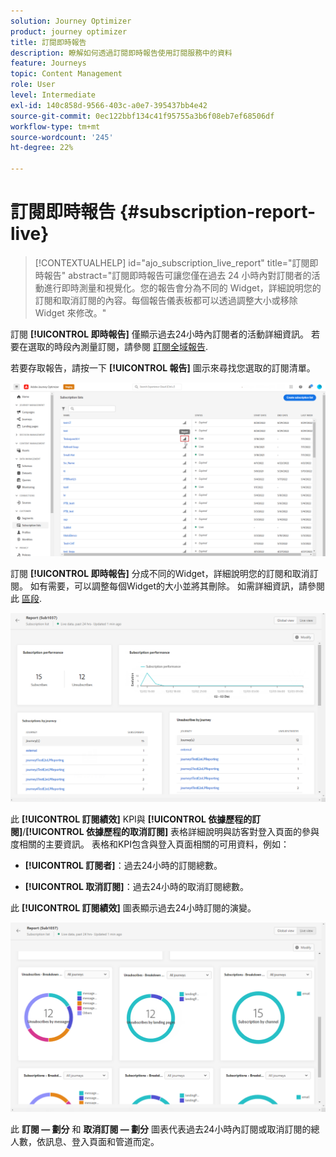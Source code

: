 ```yaml
---
solution: Journey Optimizer
product: journey optimizer
title: 訂閱即時報告
description: 瞭解如何透過訂閱即時報告使用訂閱服務中的資料
feature: Journeys
topic: Content Management
role: User
level: Intermediate
exl-id: 140c858d-9566-403c-a0e7-395437bb4e42
source-git-commit: 0ec122bbf134c41f95755a3b6f08eb7ef68506df
workflow-type: tm+mt
source-wordcount: '245'
ht-degree: 22%

---
```


# 訂閱即時報告 {#subscription-report-live}

>[!CONTEXTUALHELP]
>id="ajo_subscription_live_report"
>title="訂閱即時報告"
>abstract="訂閱即時報告可讓您僅在過去 24 小時內對訂閱者的活動進行即時測量和視覺化。您的報告會分為不同的 Widget，詳細說明您的訂閱和取消訂閱的內容。每個報告儀表板都可以透過調整大小或移除 Widget 來修改。"

訂閱 **[!UICONTROL 即時報告]** 僅顯示過去24小時內訂閱者的活動詳細資訊。 若要在選取的時段內測量訂閱，請參閱 [訂閱全域報告](subscription-report-global.md).

若要存取報告，請按一下 **[!UICONTROL 報告]** 圖示來尋找您選取的訂閱清單。

![](assets/subscription_report_7.png)

訂閱 **[!UICONTROL 即時報告]** 分成不同的Widget，詳細說明您的訂閱和取消訂閱。 如有需要，可以調整每個Widget的大小並將其刪除。 如需詳細資訊，請參閱此 [區段](live-report.md).

![](assets/subscription_report_3.png)

此 **[!UICONTROL 訂閱績效]** KPI與 **[!UICONTROL 依據歷程的訂閱]**/**[!UICONTROL 依據歷程的取消訂閱]** 表格詳細說明與訪客對登入頁面的參與度相關的主要資訊。 表格和KPI包含與登入頁面相關的可用資料，例如：

* **[!UICONTROL 訂閱者]**：過去24小時的訂閱總數。

* **[!UICONTROL 取消訂閱]**：過去24小時的取消訂閱總數。

此 **[!UICONTROL 訂閱績效]** 圖表顯示過去24小時訂閱的演變。

![](assets/subscription_report_4.png)

此 **訂閱 — 劃分** 和 **取消訂閱 — 劃分** 圖表代表過去24小時內訂閱或取消訂閱的總人數，依訊息、登入頁面和管道而定。
